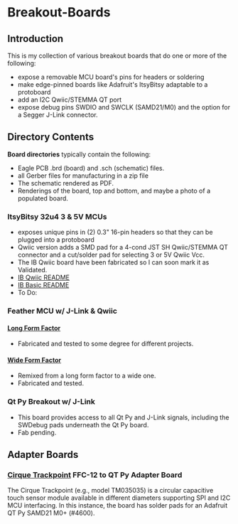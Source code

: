 # Breakout-Boards

## Introduction

This is my collection of various breakout boards that do one or more of the following:
  * expose a removable MCU board's pins for headers or soldering
  * make edge-pinned boards like Adafruit's ItsyBitsy adaptable to a protoboard
  * add an I2C Qwiic/STEMMA QT port
  * expose debug pins SWDIO and SWCLK (SAMD21/M0) and the option for a Segger J-Link connector.

## Directory Contents

__Board directories__ typically contain the following:
  * Eagle PCB .brd (board) and .sch (schematic) files.
  * all Gerber files for manufacturing in a zip file
  * The schematic rendered as PDF.
  * Renderings of the board, top and bottom, and maybe a photo of a populated board.

### ItsyBitsy 32u4 3 & 5V MCUs
  * exposes unique pins in (2) 0.3" 16-pin headers so that they can be plugged into a protoboard
  * Qwiic version adds a SMD pad for a 4-cond JST SH Qwiic/STEMMA QT connector and a cut/solder pad for selecting 3 or 5V Qwiic Vcc.
  * The IB Qwiic board have been fabricated so I can soon mark it as Validated.
  * [IB Qwiic README](ItsyBitsy_Qwiic/README.md)
  * [IB Basic README](ItsyBitsy_Basic/README.md)
  * To Do:

### Feather MCU w/ J-Link & Qwiic

#### [Long Form Factor ](Feather_J-Link_Qwiic/README.md)
  * Fabricated and tested to some degree for different projects.

#### [Wide Form Factor](Feather_J-Link_Qwiic/Wide/README.md)
  * Remixed from a long form factor to a wide one.
  * Fabricated and tested.

### Qt Py Breakout w/ J-Link

* This board provides access to all Qt Py and J-Link signals, including the SWDebug pads underneath the Qt Py board.
* Fab pending.

## Adapter Boards

### [Cirque Trackpoint](Adapter_Boards/Cirque_Trackpoint/README.md) FFC-12 to QT Py Adapter Board

The Cirque Trackpoint (e.g., model TM035035) is a circular capacitive touch sensor module available in different diameters supporting SPI and I2C MCU interfacing. In this instance, the board has solder pads for an Adafruit QT Py SAMD21 M0+ (#4600).
